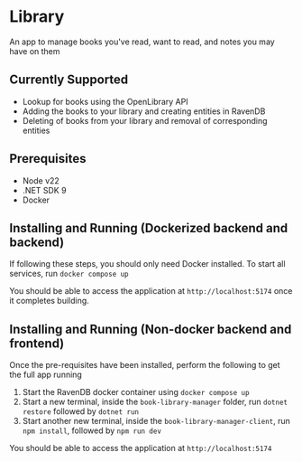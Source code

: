 # Library
An app to manage books you've read, want to read, and notes you may have on them

## Currently Supported
- Lookup for books using the OpenLibrary API
- Adding the books to your library and creating entities in RavenDB
- Deleting of books from your library and removal of corresponding entities

## Prerequisites
- Node v22
- .NET SDK 9
- Docker

## Installing and Running (Dockerized backend and backend)
If following these steps, you should only need Docker installed. To start all services, run `docker compose up` 

You should be able to access the application at `http://localhost:5174` once it completes building.

## Installing and Running (Non-docker backend and frontend)
Once the pre-requisites have been installed, perform the following to get the full app running
1. Start the RavenDB docker container using `docker compose up`
2. Start a new terminal, inside the `book-library-manager` folder, run `dotnet restore` followed by `dotnet run`
3. Start another new terminal, inside the `book-library-manager-client`, run `npm install`, followed by `npm run dev`

You should be able to access the application at `http://localhost:5174`

